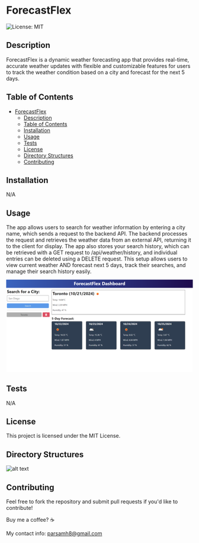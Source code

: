 # ForecastFlex

  ![License: MIT](https://img.shields.io/badge/License-MIT-cyan.svg)

## Description
ForecastFlex is a dynamic weather forecasting app that provides real-time, accurate weather updates with flexible and customizable features for users to track the weather condition based on a city and forecast for the next 5 days.


## Table of Contents

- [ForecastFlex](#forecastflex)
  - [Description](#description)
  - [Table of Contents](#table-of-contents)
  - [Installation](#installation)
  - [Usage](#usage)
  - [Tests](#tests)
  - [License](#license)
  - [Directory Structures](#directory-structures)
  - [Contributing](#contributing)


## Installation
N/A

## Usage

The app allows users to search for weather information by entering a city name, which sends a request to the backend API. The backend processes the request and retrieves the weather data from an external API, returning it to the client for display. The app also stores your search history, which can be retrieved with a GET request to /api/weather/history, and individual entries can be deleted using a DELETE request. This setup allows users to view current weather AND forecast next 5 days, track their searches, and manage their search history easily.

![alt text](image.png)

## Tests

N/A


## License

This project is licensed under the MIT License.


## Directory Structures
![alt text](image-2.png)


## Contributing

Feel free to fork the repository and submit pull requests if you'd like to contribute!

Buy me a coffee? ☕

My contact info: parsamh8@gmail.com